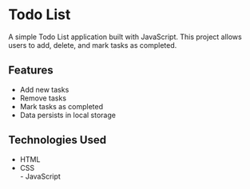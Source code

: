 # Todo List  

A simple Todo List application built with JavaScript. This project allows users to add, delete, and mark tasks as completed.  

## Features  
- Add new tasks  
- Remove tasks  
- Mark tasks as completed  
- Data persists in local storage

## Technologies Used  
- HTML  
- CSS  
- JavaScript